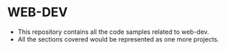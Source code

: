 # WEB-DEV
* This repository contains all the code samples related to web-dev.
* All the sections covered would be represented as one more projects.

